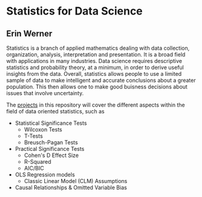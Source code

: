 # Statistics for Data Science

## Erin Werner

Statistics is a branch of applied mathematics dealing with data collection, organization, analysis, interpretation and presentation. It is a broad field with applications in many industries. Data science requires descriptive statistics and probability theory, at a minimum, in order to derive useful insights from the data. Overall, statistics allows people to use a limited sample of data to make intelligent and accurate conclusions about a greater population. This then allows one to make good buisness decisions about issues that involve uncertainty.

The [projects](https://github.com/etwernerMIDS/Statistics/tree/master/Projects) in this repository will cover the different aspects within the field of data oriented statistics, such as 

* Statistical Significance Tests
  * Wilcoxon Tests
  * T-Tests
  * Breusch-Pagan Tests
* Practical Significance Tests
  * Cohen's D Effect Size
  * R-Squared
  * AIC/BIC
* OLS Regression models
  * Classic Linear Model (CLM) Assumptions 
* Causal Relationships & Omitted Variable Bias
